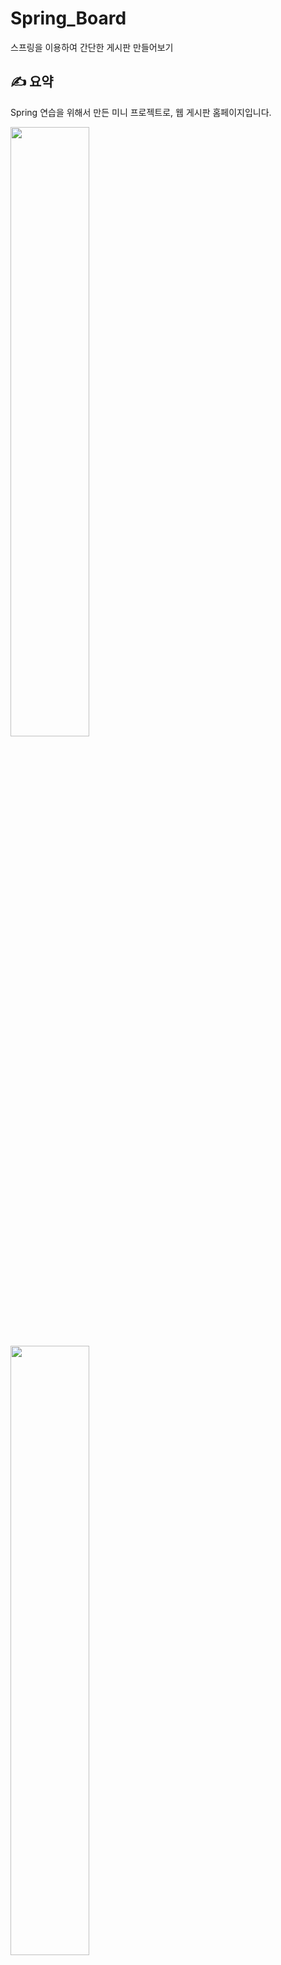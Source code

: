# Spring_Board

스프링을 이용하여 간단한 게시판 만들어보기

## **✍️ 요약**

Spring 연습을 위해서 만든 미니 프로젝트로, 웹 게시판 홈페이지입니다.

<img src="https://user-images.githubusercontent.com/60915285/139874452-bd9b7165-bf3d-4781-811a-0ca1459af650.png" width="50%">

<img src="https://user-images.githubusercontent.com/60915285/139874484-ababb02f-472b-4ec6-8c5a-2bd2ff1659d7.png" width="50%">

<img src="https://user-images.githubusercontent.com/60915285/139874502-53c324e1-4fae-46e7-b5b9-827785c84752.png" width="50%">


### 기능

- 글 목록 조회
- 글 개별 조회
- 글 작성 (파일 등록 가능) / 수정 / 삭제
- 댓글 등록
- 제목/내용/작성자 로 글 검색

## 🛠 사용 기술 및 라이브러리

- Java
- Spring
- Oracle
- JavaScript
